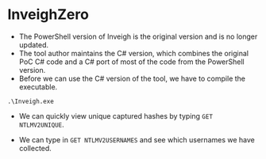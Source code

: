 # InveighZero

* The PowerShell version of Inveigh is the original version and is no longer updated.
* The tool author maintains the C# version, which combines the original PoC C# code and a C# port of most of the code from the PowerShell version.
* Before we can use the C# version of the tool, we have to compile the executable.

```powershell-session
.\Inveigh.exe
```

* We can quickly view unique captured hashes by typing `GET NTLMV2UNIQUE`.
*   We can type in `GET NTLMV2USERNAMES` and see which usernames we have collected.

    ```



    ```
